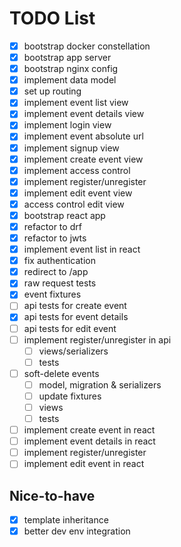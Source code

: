 # TODO List

- [x] bootstrap docker constellation
- [x] bootstrap app server
- [x] bootstrap nginx config
- [x] implement data model
- [x] set up routing
- [x] implement event list view
- [x] implement event details view
- [x] implement login view
- [x] implement event absolute url
- [x] implement signup view
- [x] implement create event view
- [x] implement access control
- [x] implement register/unregister
- [x] implement edit event view
- [x] access control edit view
- [x] bootstrap react app
- [x] refactor to drf
- [x] refactor to jwts
- [x] implement event list in react
- [x] fix authentication
- [x] redirect to /app
- [x] raw request tests
- [x] event fixtures
- [ ] api tests for create event
- [x] api tests for event details
- [ ] api tests for edit event
- [ ] implement register/unregister in api
  - [ ] views/serializers
  - [ ] tests
- [ ] soft-delete events
  - [ ] model, migration & serializers
  - [ ] update fixtures
  - [ ] views
  - [ ] tests
- [ ] implement create event in react
- [ ] implement event details in react
- [ ] implement register/unregister
- [ ] implement edit event in react

## Nice-to-have

- [x] template inheritance
- [x] better dev env integration
